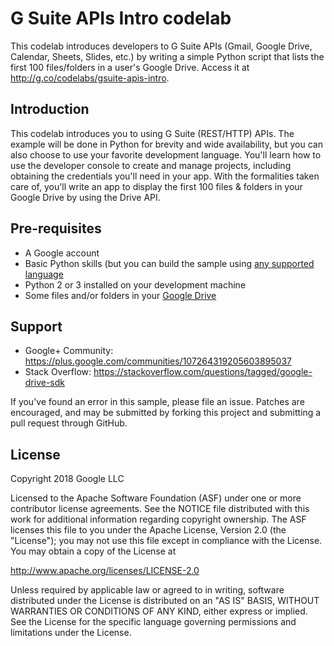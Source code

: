 G Suite APIs Intro codelab
==========================

This codelab introduces developers to G Suite APIs (Gmail, Google Drive, Calendar, Sheets, Slides, etc.) by writing a simple Python script that lists the first 100 files/folders in a user's Google Drive. Access it at http://g.co/codelabs/gsuite-apis-intro.

Introduction
------------

This codelab introduces you to using G Suite (REST/HTTP) APIs. The example will be done in Python for brevity and wide availability, but you can also choose to use your favorite development language. You'll learn how to use the developer console to create and manage projects, including obtaining the credentials you'll need in your app. With the formalities taken care of, you'll write an app to display the first 100 files & folders in your Google Drive by using the Drive API.

Pre-requisites
--------------

- A Google account
- Basic Python skills (but you can build the sample using [any supported language](http://developers.google.com/api-client-library)
- Python 2 or 3 installed on your development machine
- Some files and/or folders in your [Google Drive](http://drive.google.com)

Support
-------

- Google+ Community: https://plus.google.com/communities/107264319205603895037
- Stack Overflow: https://stackoverflow.com/questions/tagged/google-drive-sdk

If you've found an error in this sample, please file an issue. Patches are
encouraged, and may be submitted by forking this project and submitting a
pull request through GitHub.

License
-------

Copyright 2018 Google LLC

Licensed to the Apache Software Foundation (ASF) under one or more contributor
license agreements.  See the NOTICE file distributed with this work for
additional information regarding copyright ownership.  The ASF licenses this
file to you under the Apache License, Version 2.0 (the "License"); you may not
use this file except in compliance with the License.  You may obtain a copy of
the License at

  http://www.apache.org/licenses/LICENSE-2.0

Unless required by applicable law or agreed to in writing, software
distributed under the License is distributed on an "AS IS" BASIS, WITHOUT
WARRANTIES OR CONDITIONS OF ANY KIND, either express or implied.  See the
License for the specific language governing permissions and limitations under
the License.
